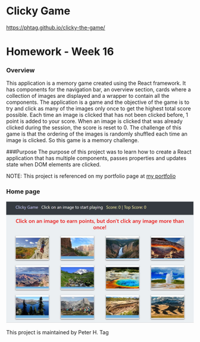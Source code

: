 # Clicky Game
https://phtag.github.io/clicky-the-game/

# Homework - Week 16


### Overview
This application is a memory game created using the React framework. It has components for the navigation bar, an overview section, cards where a collection of images are displayed and a wrapper to contain all the components. The application is a game and the objective of the game is to try and click as many of the images only once to get the highest total score possible. Each time an image is clicked that has not been clicked before, 1 point is added to your score. When an image is clicked that was already clicked during the session, the score is reset to 0. The challenge of this game is that the ordering of the images is randomly shuffled each time an image is clicked. So this game is a memory challenge. 

###Purpose
The purpose of this project was to learn how to create a React application that has multiple components, passes properties and updates state when DOM elements are clicked.

NOTE: This project is referenced on my portfolio page at [my portfolio](https://phtag.github.io/Updated-portfolio/)


### Home page

![Home page Screenshot](clicky-the-game-screenShot.jpg)




This project is maintained by Peter H. Tag
